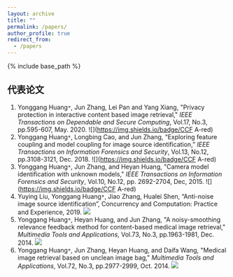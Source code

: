 ```yaml
---
layout: archive
title: ""
permalink: /papers/
author_profile: true
redirect_from:
  - /papers
---
```


{% include base_path %}
## 代表论文
  1. Yonggang Huang`*`, Jun Zhang, Lei Pan and Yang Xiang, "Privacy protection in interactive content based image retrieval," *IEEE Transactions on Dependable and Secure Computing*, Vol.17, No.3, pp.595-607, May. 2020.  ![](https://img.shields.io/badge/CCF A-red)
  1. Yonggang Huang`*`, Longbing Cao, and Jun Zhang, “Exploring feature coupling and model coupling for image source identification,” *IEEE Transactions on Information Forensics and Security*, Vol.13, No.12, pp.3108-3121, Dec. 2018. ![](https://img.shields.io/badge/CCF A-red)
  1.	Yonggang Huang`*`, Jun Zhang, and Heyan Huang, "Camera model identification with unknown models," *IEEE Transactions on Information Forensics and Security*, Vol.10, No.12, pp. 2692-2704, Dec, 2015.  ![](https://img.shields.io/badge/CCF A-red)
  1. Yuying Liu, Yonggang Huang`*`, Jiao Zhang, Hualei Shen, “Anti-noise image source identification”, Concurrency and Computation: Practice and Experience, 2019.  ![](https://img.shields.io/badge/SCI-blue)
  1.	Yonggang Huang`*`, Heyan Huang, and Jun Zhang, "A noisy-smoothing relevance feedback method for content-based medical image retrieval," *Multimedia Tools and Applications*, Vol.73, No.3, pp.1963-1981, Dec. 2014. ![](https://img.shields.io/badge/SCI-blue)
  1.	Yonggang Huang`*`, Jun Zhang, Heyan Huang, and Daifa Wang, "Medical image retrieval based on unclean image bag," *Multimedia Tools and Applications*, Vol.72, No.3, pp.2977-2999, Oct. 2014.  ![](https://img.shields.io/badge/SCI-blue)
 

  
